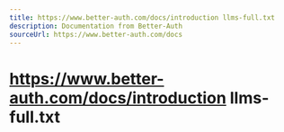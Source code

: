 ```yaml
---
title: https://www.better-auth.com/docs/introduction llms-full.txt
description: Documentation from Better-Auth
sourceUrl: https://www.better-auth.com/docs
---
```


# https://www.better-auth.com/docs/introduction llms-full.txt


